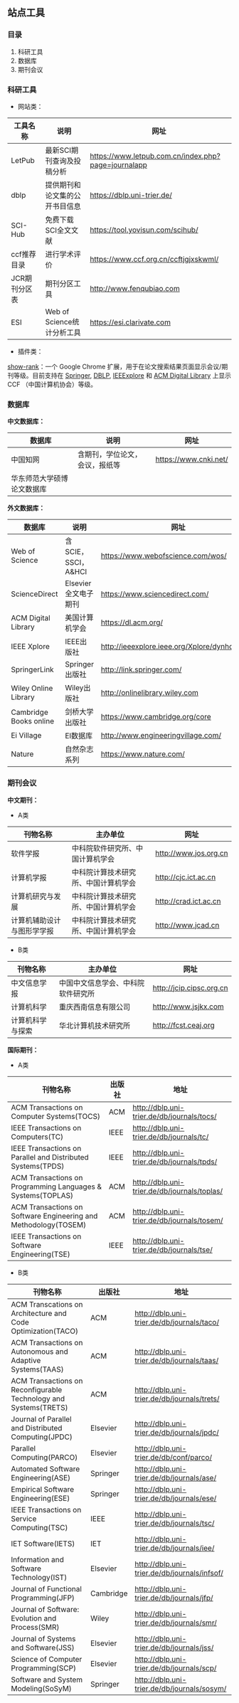 ## 站点工具

### 目录

1. 科研工具
2. 数据库
3. 期刊会议



### 科研工具

* 网站类：

| 工具名称      | 说明                           | 网址                                                |
| ------------- | ------------------------------ | --------------------------------------------------- |
| LetPub        | 最新SCI期刊查询及投稿分析      | https://www.letpub.com.cn/index.php?page=journalapp |
| dblp          | 提供期刊和论文集的公开书目信息 | https://dblp.uni-trier.de/                          |
| SCI-Hub       | 免费下载SCI全文文献            | https://tool.yovisun.com/scihub/                    |
| ccf推荐目录   | 进行学术评价                   | https://www.ccf.org.cn/ccftjgjxskwml/               |
| JCR期刊分区表 | 期刊分区工具                   | http://www.fenqubiao.com                            |
| ESI           | Web of Science统计分析工具     | https://esi.clarivate.com                           |



* 插件类：

[show-rank](https://github.com/hnshhslsh/show-rank)：一个 Google Chrome 扩展，用于在论文搜索结果页面显示会议/期刊等级。目前支持在 [Springer](https://link.springer.com/), [DBLP](https://dblp.uni-trier.de/), [IEEExplore](https://ieeexplore.ieee.org/) 和 [ACM Digital Library](https://dl.acm.org/) 上显示 CCF （中国计算机协会）等级。





### 数据库

**中文数据库：**

| 数据库                     | 说明                           | 网址                  |
| -------------------------- | ------------------------------ | --------------------- |
| 中国知网                   | 含期刊，学位论文，会议，报纸等 | https://www.cnki.net/ |
| 华东师范大学硕博论文数据库 |                                |                       |



**外文数据库：**

| 数据库                 | 说明                 | 网址                                          |
| ---------------------- | -------------------- | --------------------------------------------- |
| Web of Science         | 含SCIE，SSCI，A&HCI  | https://www.webofscience.com/wos/             |
| ScienceDirect          | Elsevier全文电子期刊 | https://www.sciencedirect.com/                |
| ACM Digital Library    | 美国计算机学会       | https://dl.acm.org/                           |
| IEEE Xplore            | IEEE出版社           | http://ieeexplore.ieee.org/Xplore/dynhome.jsp |
| SpringerLink           | Springer出版社       | http://link.springer.com/                     |
| Wiley Online Library   | Wiley出版社          | http://onlinelibrary.wiley.com                |
| Cambridge Books online | 剑桥大学出版社       | https://www.cambridge.org/core                |
| Ei Village             | EI数据库             | http://www.engineeringvillage.com/            |
| Nature                 | 自然杂志系列         | https://www.nature.com/                       |



### 期刊会议

**中文期刊：**

* A类

| 刊物名称                   | 主办单位                             | 网址                  |
| -------------------------- | ------------------------------------ | --------------------- |
| 软件学报                   | 中科院软件研究所、中国计算机学会     | http://www.jos.org.cn |
| 计算机学报                 | 中科院计算技术研究所、中国计算机学会 | http://cjc.ict.ac.cn  |
| 计算机研究与发展           | 中科院计算技术研究所、中国计算机学会 | http://crad.ict.ac.cn |
| 计算机辅助设计与图形学学报 | 中科院计算技术研究所、中国计算机学会 | http://www.jcad.cn    |

* B类

| 刊物名称         | 主办单位                           | 网址                     |
| ---------------- | ---------------------------------- | ------------------------ |
| 中文信息学报     | 中国中文信息学会、中科院软件研究所 | http://jcip.cipsc.org.cn |
| 计算机科学       | 重庆西南信息有限公司               | http://www.jsjkx.com     |
| 计算机科学与探索 | 华北计算机技术研究所               | http://fcst.ceaj.org     |



**国际期刊：**

* A类

| 刊物名称                                                     | 出版社 | 地址                                         |
| ------------------------------------------------------------ | ------ | -------------------------------------------- |
| ACM Transactions on Computer Systems(TOCS)                   | ACM    | http://dblp.uni-trier.de/db/journals/tocs/   |
| IEEE Transactions on Computers(TC)                           | IEEE   | http://dblp.uni-trier.de/db/journals/tc/     |
| IEEE Transactions on Parallel and Distributed Systems(TPDS)  | IEEE   | http://dblp.uni-trier.de/db/journals/tpds/   |
| ACM Transactions on Programming Languages & Systems(TOPLAS)  | ACM    | http://dblp.uni-trier.de/db/journals/toplas/ |
| ACM Transactions on Software Engineering and Methodology(TOSEM) | ACM    | http://dblp.uni-trier.de/db/journals/tosem/  |
| IEEE Transactions on Software Engineering(TSE)               | IEEE   | http://dblp.uni-trier.de/db/journals/tse/    |

* B类

| 刊物名称                                                     | 出版社    | 地址                                         |
| ------------------------------------------------------------ | --------- | -------------------------------------------- |
| ACM Transcations on Architecture and Code Optimization(TACO) | ACM       | http://dblp.uni-trier.de/db/journals/taco/   |
| ACM Transactions on Autonomous and Adaptive Systems(TAAS)    | ACM       | http://dblp.uni-trier.de/db/journals/taas/   |
| ACM Transactions on Reconfigurable Technology and Systems(TRETS) | ACM       | http://dblp.uni-trier.de/db/journals/trets/  |
| Journal of Parallel and Distributed Computing(JPDC)          | Elsevier  | http://dblp.uni-trier.de/db/journals/jpdc/   |
| Parallel Computing(PARCO)                                    | Elsevier  | http://dblp.uni-trier.de/db/conf/parco/      |
| Automated Software Engineering(ASE)                          | Springer  | http://dblp.uni-trier.de/db/journals/ase/    |
| Empirical Software Engineering(ESE)                          | Springer  | http://dblp.uni-trier.de/db/journals/ese/    |
| IEEE Transactions on Service Computing(TSC)                  | IEEE      | http://dblp.uni-trier.de/db/journals/tsc/    |
| IET Software(IETS)                                           | IET       | http://dblp.uni-trier.de/db/journals/iee/    |
| Information and Software Technology(IST)                     | Elsevier  | http://dblp.uni-trier.de/db/journals/infsof/ |
| Journal of Functional Programming(JFP)                       | Cambridge | http://dblp.uni-trier.de/db/journals/jfp/    |
| Journal of Software: Evolution and Process(SMR)              | Wiley     | http://dblp.uni-trier.de/db/journals/smr/    |
| Journal of Systems and Software(JSS)                         | Elsevier  | http://dblp.uni-trier.de/db/journals/jss/    |
| Science of Computer Programming(SCP)                         | Elsevier  | http://dblp.uni-trier.de/db/journals/scp/    |
| Software and System Modeling(SoSyM)                          | Springer  | http://dblp.uni-trier.de/db/journals/sosym/  |





